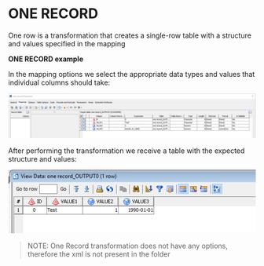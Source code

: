 # **ONE RECORD**
One row is a transformation that creates a single-row table with a structure and values ​​specified in the mapping

**ONE RECORD example**

In the mapping options we select the appropriate data types and values ​​that individual columns should take:

![image](https://raw.githubusercontent.com/dadrico/public/main/Data%20Integration%20Studio/.images/one_record1.png)

After performing the transformation we receive a table with the expected structure and values:

![image](https://raw.githubusercontent.com/dadrico/public/main/Data%20Integration%20Studio/.images/one_record2.png)

> NOTE: One Record transformation does not have any options, therefore the xml is not present in the folder